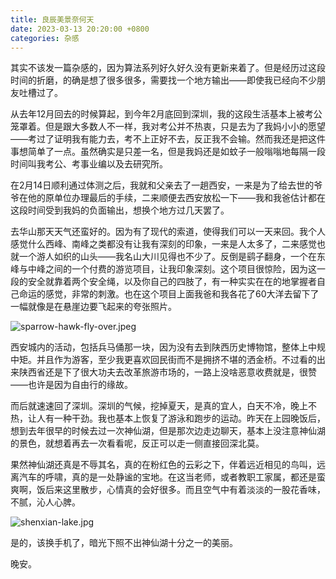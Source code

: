 ```yaml
---
title: 良辰美景奈何天
date: 2023-03-13 20:20:00 +0800
categories: 杂感
---
```

其实不该发一篇杂感的，因为算法系列好久好久没有更新来着了。但是经历过这段时间的折磨，的确是想了很多很多，需要找一个地方输出——即使我已经向不少朋友吐槽过了。

从去年12月回去的时候算起，到今年2月底回到深圳，我的这段生活基本上被考公笼罩着。但是跟大多数人不一样，我对考公并不热衷，只是去为了我妈小小的愿望——考过了证明我有能力去，考不上正好不去，反正我不会输。然而我还是把这件事想简单了一点。虽然确实是只差一名，但是我妈还是如蚊子一般嗡嗡地每隔一段时间叫我考公、考事业编以及去研究所。

在2月14日顺利通过体测之后，我就和父亲去了一趟西安，一来是为了给去世的爷爷在他的原单位办理最后的手续，二来顺便去西安放松一下——我和我爸估计都在这段时间受到我妈的负面输出，想换个地方过几天罢了。

去华山那天天气还蛮好的。因为有了现代的索道，使得我们可以一天来回。我个人感觉什么西峰、南峰之类都没有让我有深刻的印象，一来是人太多了，二来感觉也就一个游人如织的山头——我名山大川见得也不少了。反倒是鹞子翻身，一个在东峰与中峰之间的一个付费的游览项目，让我印象深刻。这个项目很惊险，因为这一段的安全就靠着两个安全绳，以及你自己的四肢了，有一种实实在在的地掌握者自己命运的感觉，非常的刺激。也在这个项目上面我爸和我各花了60大洋去留下了一幅就像是在悬崖边要飞起来的夸张照片。

![sparrow-hawk-fly-over.jpeg](https://s2.loli.net/2023/03/13/zCFVntZTHxRWog8.jpg)

西安城内的活动，包括兵马俑那一块，因为没有去到陕西历史博物馆，整体上中规中矩。并且作为游客，至少我更喜欢回民街而不是拥挤不堪的洒金桥。不过看的出来陕西省还是下了很大功夫去改革旅游市场的，一路上没啥恶意收费就是，很赞——也许是因为自由行的缘故。

而后就速速回了深圳。深圳的气候，挖掉夏天，是真的宜人，白天不冷，晚上不热，让人有一种干劲。我也基本上恢复了游泳和跑步的运动。昨天在上园晚饭后，想到去年很早的时候去过一次神仙湖，但是那次边走边聊天，基本上没注意神仙湖的景色，就想着再去一次看看呢，反正可以走一侧直接回深北莫。

果然神仙湖还真是不辱其名，真的在粉红色的云彩之下，伴着远近相见的鸟叫，远离汽车的呼啸，真的是一处静谧的宝地。在这当老师，或者教职工家属，都还是蛮爽啊，饭后来这里散步，心情真的会好很多。而且空气中有着淡淡的一股花香味，不腻，沁人心脾。

![shenxian-lake.jpg](https://s2.loli.net/2023/03/13/XJlhSwo19qmiVMt.jpg)

是的，该换手机了，暗光下照不出神仙湖十分之一的美丽。

晚安。
